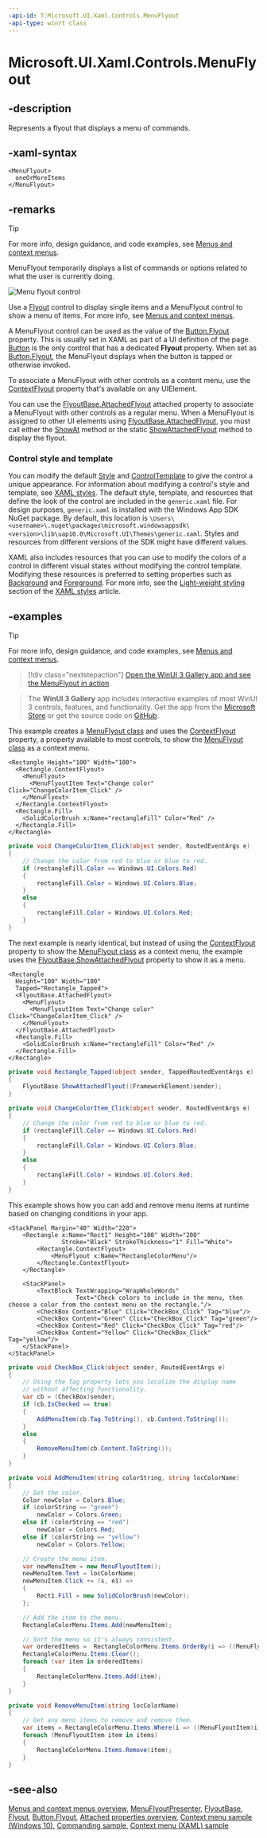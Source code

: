 ```yaml
---
-api-id: T:Microsoft.UI.Xaml.Controls.MenuFlyout
-api-type: winrt class
---
```


<!-- Class syntax.
public class MenuFlyout : Windows.UI.Xaml.Controls.Primitives.FlyoutBase, Windows.UI.Xaml.Controls.IMenuFlyout, Windows.UI.Xaml.Controls.IMenuFlyout2
-->

# Microsoft.UI.Xaml.Controls.MenuFlyout

## -description

Represents a flyout that displays a menu of commands.

## -xaml-syntax

```xaml
<MenuFlyout>
  oneOrMoreItems
</MenuFlyout>
```

## -remarks

> [!TIP]
> For more info, design guidance, and code examples, see [Menus and context menus](/windows/apps/design/controls/menus).

MenuFlyout temporarily displays a list of commands or options related to what the user is currently doing.

<img src="images/controls/MenuFlyout.png" alt="Menu flyout control" />

Use a [Flyout](flyout.md) control to display single items and a MenuFlyout control to show a menu of items. For more info, see [Menus and context menus](/windows/uwp/controls-and-patterns/menus).

A MenuFlyout control can be used as the value of the [Button.Flyout](button_flyout.md) property. This is usually set in XAML as part of a UI definition of the page. [Button](button.md) is the only control that has a dedicated **Flyout** property. When set as [Button.Flyout](button_flyout.md), the MenuFlyout displays when the button is tapped or otherwise invoked.

To associate a MenuFlyout with other controls as a content menu, use the [ContextFlyout](../microsoft.ui.xaml/uielement_contextflyout.md) property that's available on any UIElement.

You can use the [FlyoutBase.AttachedFlyout](../microsoft.ui.xaml.controls.primitives/flyoutbase_attachedflyout.md) attached property to associate a MenuFlyout with other controls as a regular menu. When a MenuFlyout is assigned to other UI elements using [FlyoutBase.AttachedFlyout](../microsoft.ui.xaml.controls.primitives/flyoutbase_attachedflyout.md), you must call either the [ShowAt](/windows/windows-app-sdk/api/winrt/microsoft.ui.xaml.controls.primitives.flyoutbase.showat) method or the static [ShowAttachedFlyout](../microsoft.ui.xaml.controls.primitives/flyoutbase_showattachedflyout_197558112.md) method to display the flyout.

### Control style and template

You can modify the default [Style](../microsoft.ui.xaml/style.md) and [ControlTemplate](controltemplate.md) to give the control a unique appearance. For information about modifying a control's style and template, see [XAML styles](/windows/apps/design/style/xaml-styles). The default style, template, and resources that define the look of the control are included in the `generic.xaml` file. For design purposes, `generic.xaml` is installed with the Windows App SDK NuGet package. By default, this location is `\Users\<username>\.nuget\packages\microsoft.windowsappsdk\<version>\lib\uap10.0\Microsoft.UI\Themes\generic.xaml`. Styles and resources from different versions of the SDK might have different values.

XAML also includes resources that you can use to modify the colors of a control in different visual states without modifying the control template. Modifying these resources is preferred to setting properties such as [Background](control_background.md) and [Foreground](control_foreground.md). For more info, see the [Light-weight styling](/windows/apps/design/style/xaml-styles#lightweight-styling) section of the [XAML styles](/windows/apps/design/style/xaml-styles) article.

## -examples

> [!TIP]
> For more info, design guidance, and code examples, see [Menus and context menus](/windows/apps/design/controls/menus).

> [!div class="nextstepaction"]
> [Open the WinUI 3 Gallery app and see the MenuFlyout in action](winui3gallery:/item/MenuFlyout).

> The **WinUI 3 Gallery** app includes interactive examples of most WinUI 3 controls, features, and functionality. Get the app from the [Microsoft Store](https://www.microsoft.com/store/productId/9P3JFPWWDZRC) or get the source code on [GitHub](https://github.com/microsoft/WinUI-Gallery).

This example creates a [MenuFlyout class](/uwp/api/Windows.UI.Xaml.Controls.MenuFlyout) and uses the [ContextFlyout](../microsoft.ui.xaml/uielement_contextflyout.md) property, a property available to most controls, to show the [MenuFlyout class](/uwp/api/Windows.UI.Xaml.Controls.MenuFlyout) as a context menu.

```xaml
<Rectangle Height="100" Width="100">
  <Rectangle.ContextFlyout>
    <MenuFlyout>
      <MenuFlyoutItem Text="Change color" Click="ChangeColorItem_Click" />
    </MenuFlyout>
  </Rectangle.ContextFlyout>
  <Rectangle.Fill>
    <SolidColorBrush x:Name="rectangleFill" Color="Red" />
  </Rectangle.Fill>
</Rectangle>
```

```csharp
private void ChangeColorItem_Click(object sender, RoutedEventArgs e)
{
    // Change the color from red to blue or blue to red.
    if (rectangleFill.Color == Windows.UI.Colors.Red)
    {
        rectangleFill.Color = Windows.UI.Colors.Blue;
    }
    else
    {
        rectangleFill.Color = Windows.UI.Colors.Red;
    }
}
```

The next example is nearly identical, but instead of using the [ContextFlyout](../microsoft.ui.xaml/uielement_contextflyout.md) property to show the [MenuFlyout class](/uwp/api/Windows.UI.Xaml.Controls.MenuFlyout) as a context menu, the example uses the [FlyoutBase.ShowAttachedFlyout](/uwp/api/windows.ui.xaml.controls.primitives.flyoutbase.showattachedflyout) property to show it as a menu.

```xaml
<Rectangle
  Height="100" Width="100"
  Tapped="Rectangle_Tapped">
  <FlyoutBase.AttachedFlyout>
    <MenuFlyout>
      <MenuFlyoutItem Text="Change color" Click="ChangeColorItem_Click" />
    </MenuFlyout>
  </FlyoutBase.AttachedFlyout>
  <Rectangle.Fill>
    <SolidColorBrush x:Name="rectangleFill" Color="Red" />
  </Rectangle.Fill>
</Rectangle>
```

```csharp
private void Rectangle_Tapped(object sender, TappedRoutedEventArgs e)
{
    FlyoutBase.ShowAttachedFlyout((FrameworkElement)sender);
}

private void ChangeColorItem_Click(object sender, RoutedEventArgs e)
{
    // Change the color from red to blue or blue to red.
    if (rectangleFill.Color == Windows.UI.Colors.Red)
    {
        rectangleFill.Color = Windows.UI.Colors.Blue;
    }
    else
    {
        rectangleFill.Color = Windows.UI.Colors.Red;
    }
}
```

This example shows how you can add and remove menu items at runtime based on changing conditions in your app.

```xaml
<StackPanel Margin="40" Width="220">
    <Rectangle x:Name="Rect1" Height="100" Width="200" 
               Stroke="Black" StrokeThickness="1" Fill="White">
        <Rectangle.ContextFlyout>
            <MenuFlyout x:Name="RectangleColorMenu"/>
        </Rectangle.ContextFlyout>
    </Rectangle>

    <StackPanel>
        <TextBlock TextWrapping="WrapWholeWords"
                   Text="Check colors to include in the menu, then choose a color from the context menu on the rectangle."/>
        <CheckBox Content="Blue" Click="CheckBox_Click" Tag="blue"/>
        <CheckBox Content="Green" Click="CheckBox_Click" Tag="green"/>
        <CheckBox Content="Red" Click="CheckBox_Click" Tag="red"/>
        <CheckBox Content="Yellow" Click="CheckBox_Click" Tag="yellow"/>
    </StackPanel>
</StackPanel>
```

```csharp
private void CheckBox_Click(object sender, RoutedEventArgs e)
{
    // Using the Tag property lets you localize the display name
    // without affecting functionality.
    var cb = (CheckBox)sender;
    if (cb.IsChecked == true)
    {
        AddMenuItem(cb.Tag.ToString(), cb.Content.ToString());
    }
    else
    {
        RemoveMenuItem(cb.Content.ToString());
    }
}

private void AddMenuItem(string colorString, string locColorName)
{
    // Set the color.
    Color newColor = Colors.Blue;
    if (colorString == "green")
        newColor = Colors.Green;
    else if (colorString == "red")
        newColor = Colors.Red;
    else if (colorString == "yellow")
        newColor = Colors.Yellow;

    // Create the menu item.
    var newMenuItem = new MenuFlyoutItem();
    newMenuItem.Text = locColorName;
    newMenuItem.Click += (s, e1) =>
    {
        Rect1.Fill = new SolidColorBrush(newColor);
    };

    // Add the item to the menu.
    RectangleColorMenu.Items.Add(newMenuItem);

    // Sort the menu so it's always consistent.
    var orderedItems =  RectangleColorMenu.Items.OrderBy(i => ((MenuFlyoutItem)i).Text).ToList();
    RectangleColorMenu.Items.Clear();
    foreach (var item in orderedItems)
    {
        RectangleColorMenu.Items.Add(item);
    }
}

private void RemoveMenuItem(string locColorName)
{
    // Get any menu items to remove and remove them.
    var items = RectangleColorMenu.Items.Where(i => ((MenuFlyoutItem)i).Text == locColorName);
    foreach (MenuFlyoutItem item in items)
    {
        RectangleColorMenu.Items.Remove(item);
    }
}
```

## -see-also

[Menus and context menus overview](/windows/uwp/controls-and-patterns/menus), [MenuFlyoutPresenter](menuflyoutpresenter.md), [FlyoutBase](../microsoft.ui.xaml.controls.primitives/flyoutbase.md), [Flyout](flyout.md), [Button.Flyout](button_flyout.md), [Attached properties overview](/windows/uwp/xaml-platform/attached-properties-overview), [Context menu sample (Windows 10)](https://github.com/Microsoft/Windows-universal-samples/tree/master/Samples/XamlContextMenu), [Commanding sample](https://github.com/Microsoft/Windows-universal-samples/tree/master/Samples/XamlCommanding), [Context menu (XAML) sample](https://github.com/Microsoft/Windows-universal-samples/tree/master/Samples/XamlContextMenu)
